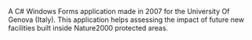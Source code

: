 A C# Windows Forms application made in 2007 for the University Of Genova (Italy). 
This application helps assessing the impact of future new facilities built inside Nature2000 protected areas.
